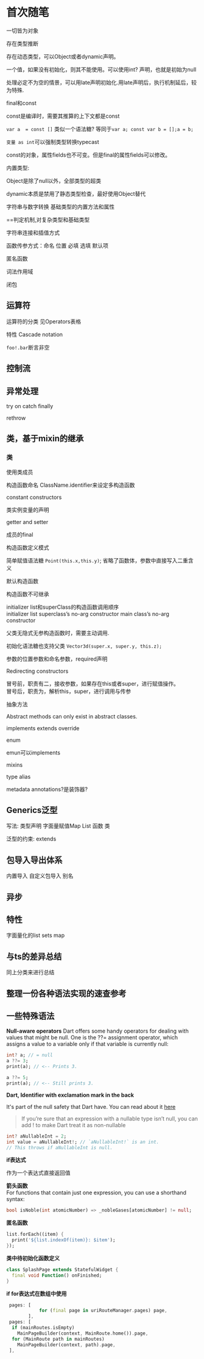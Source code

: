 
# 首次随笔

一切皆为对象

存在类型推断

存在动态类型，可以Object或者dynamic声明。

一个值，如果没有初始化，则其不能使用。可以使用int? 声明，也就是初始为null

处理必定不为空的情景，可以用late声明初始化.用late声明后，执行机制延后，较为特殊.

final和const

const是编译时，需要其推算的上下文都是const

`var a  = const []` 类似一个语法糖? 等同于`var a; const var b = [];a = b;`

`变量 as int`可以强制类型转换typecast

const的对象，属性fields也不可变。但是final的属性fields可以修改。

内置类型:

Object是除了null以外，全部类型的超类

dynamic本质是禁用了静态类型检查，最好使用Object替代

字符串与数字转换 基础类型的内置方法和属性

==判定机制,对复杂类型和基础类型

字符串连接和插值方式

函数传参方式：命名 位置 必填 选填 默认项

匿名函数

词法作用域

闭包

## 运算符

运算符的分类 见Operators表格

特性 Cascade notation

`foo!.bar`断言非空

## 控制流

## 异常处理

try on catch finally

rethrow

## 类，基于mixin的继承

### 类

使用类成员 

构造函数命名 ClassName.identifier来设定多构造函数

constant constructors

类实例变量的声明

getter and setter

成员的final

构造函数定义模式

简单赋值语法糖  `Point(this.x,this.y)`; 省略了函数体，参数中直接写入二重含义

默认构造函数

构造函数不可继承

initializer list和superClass的构造函数调用顺序  
initializer list
superclass’s no-arg constructor
main class’s no-arg constructor

父类无隐式无参构造函数时，需要主动调用.

初始化语法糖也支持父类 `Vector3d(super.x, super.y, this.z);`

参数的位置参数和命名参数，required声明

Redirecting constructors

冒号前，职责有二，接收参数，如果存在this或者super，进行赋值操作。  
冒号后，职责为，解析this，super，进行调用与传参

抽象方法

Abstract methods can only exist in abstract classes.

implements extends override

enum

emun可以implements 

mixins

type alias

metadata annotations?是装饰器?

## Generics泛型

写法:
类型声明 字面量赋值Map List 函数 类

泛型的约束:
extends

## 包导入导出体系

内置导入 自定义包导入 别名

## 异步

## 特性

字面量化的list sets map
## 与ts的差异总结

同上分类来进行总结

## 整理一份各种语法实现的速查参考


## 一些特殊语法

**Null-aware operators**
Dart offers some handy operators for dealing with values that might be null. One is the ??= assignment operator, which assigns a value to a variable only if that variable is currently null:

```dart
int? a; // = null
a ??= 3;
print(a); // <-- Prints 3.

a ??= 5;
print(a); // <-- Still prints 3.
```

**Dart, Identifier with exclamation mark in the back**

It's part of the null safety that Dart have. You can read about it [here](https://dart.dev/null-safety)
>If you’re sure that an expression with a nullable type isn’t null, you can add ! to make Dart treat it as non-nullable

```dart
int? aNullableInt = 2;
int value = aNullableInt!; // `aNullableInt!` is an int.
// This throws if aNullableInt is null.
```

**if表达式**

作为一个表达式直接返回值

**箭头函数**  
For functions that contain just one expression, you can use a shorthand syntax:
```dart
bool isNoble(int atomicNumber) => _nobleGases[atomicNumber] != null;
```

**匿名函数**

```dart
list.forEach((item) {
  print('${list.indexOf(item)}: $item');
});
```

**类中待初始化函数定义**

```dart
class SplashPage extends StatefulWidget {
  final void Function() onFinished;
} 
```

**if for表达式在数组中使用**
```dart
 pages: [
            for (final page in uriRouteManager.pages) page,
        ],
 pages: [
  if (mainRoutes.isEmpty)
    MainPageBuilder(context, MainRoute.home()).page,
  for (MainRoute path in mainRoutes)
    MainPageBuilder(context, path).page,
 ],
```